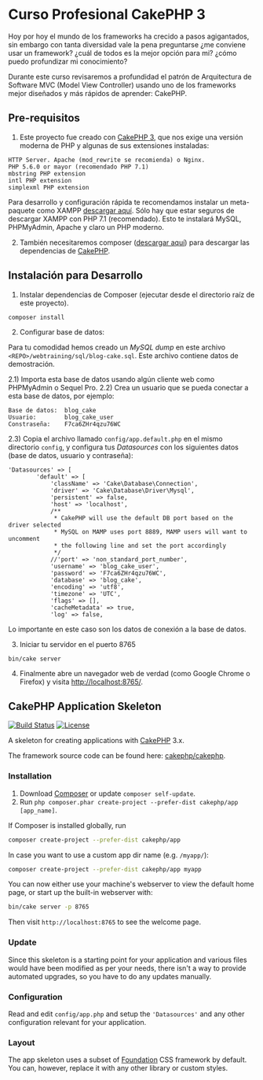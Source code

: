 # Curso Profesional CakePHP 3

Hoy por hoy el mundo de los frameworks ha crecido a pasos agigantados, 
sin embargo con tanta diversidad vale la pena preguntarse ¿me conviene usar un framework? 
¿cuál de todos es la mejor opción para mi? ¿cómo puedo profundizar mi conocimiento?

Durante este curso revisaremos a profundidad el patrón de Arquitectura de Software MVC (Model View Controller) 
usando uno de los frameworks mejor diseñados y más rápidos de aprender: CakePHP.

## Pre-requisitos

1) Este proyecto fue creado con [CakePHP 3](https://cakephp.org/), que nos exige una versión moderna de PHP y 
algunas de sus extensiones instaladas:

```
HTTP Server. Apache (mod_rewrite se recomienda) o Nginx.
PHP 5.6.0 or mayor (recomendado PHP 7.1)
mbstring PHP extension
intl PHP extension
simplexml PHP extension
```

Para desarrollo y configuración rápida te recomendamos instalar un meta-paquete como XAMPP 
[descargar aquí](https://www.apachefriends.org/download.html). Sólo hay que estar seguros de descargar
XAMPP con PHP 7.1 (recomendado). Esto te instalará MySQL, PHPMyAdmin, Apache y claro un PHP moderno.

2) También necesitaremos composer ([descargar aquí](https://getcomposer.org/)) para descargar las dependencias de 
[CakePHP](https://cakephp.org/).


## Instalación para Desarrollo

1) Instalar dependencias de Composer (ejecutar desde el directorio raíz de este proyecto).
```
composer install
```
2) Configurar base de datos:

Para tu comodidad hemos creado un *MySQL dump* en este archivo `<REPO>/webtraining/sql/blog-cake.sql`.
Este archivo contiene datos de demostración.

2.1) Importa esta base de datos usando algún cliente web como PHPMyAdmin o Sequel Pro.
2.2) Crea un usuario que se pueda conectar a esta base de datos, por ejemplo:

```
Base de datos:  blog_cake
Usuario:        blog_cake_user
Constraseña:    F7ca6ZHr4qzu76WC
```

2.3) Copia el archivo llamado `config/app.default.php` en el mismo directorio `config`, y configura tus *Datasources* 
con los siguientes datos (base de datos, usuario y contraseña):

```
'Datasources' => [
        'default' => [
            'className' => 'Cake\Database\Connection',
            'driver' => 'Cake\Database\Driver\Mysql',
            'persistent' => false,
            'host' => 'localhost',
            /**
             * CakePHP will use the default DB port based on the driver selected
             * MySQL on MAMP uses port 8889, MAMP users will want to uncomment
             * the following line and set the port accordingly
             */
            //'port' => 'non_standard_port_number',
            'username' => 'blog_cake_user',
            'password' => 'F7ca6ZHr4qzu76WC',
            'database' => 'blog_cake',
            'encoding' => 'utf8',
            'timezone' => 'UTC',
            'flags' => [],
            'cacheMetadata' => true,
            'log' => false,
```

Lo importante en este caso son los datos de conexión a la base de datos.

3) Iniciar tu servidor en el puerto 8765
```
bin/cake server
```

4) Finalmente abre un navegador web de verdad (como Google Chrome o Firefox) y visita [http://localhost:8765/](http://localhost:8765/).




## CakePHP Application Skeleton

[![Build Status](https://img.shields.io/travis/cakephp/app/master.svg?style=flat-square)](https://travis-ci.org/cakephp/app)
[![License](https://img.shields.io/packagist/l/cakephp/app.svg?style=flat-square)](https://packagist.org/packages/cakephp/app)

A skeleton for creating applications with [CakePHP](https://cakephp.org) 3.x.

The framework source code can be found here: [cakephp/cakephp](https://github.com/cakephp/cakephp).

### Installation

1. Download [Composer](https://getcomposer.org/doc/00-intro.md) or update `composer self-update`.
2. Run `php composer.phar create-project --prefer-dist cakephp/app [app_name]`.

If Composer is installed globally, run

```bash
composer create-project --prefer-dist cakephp/app
```

In case you want to use a custom app dir name (e.g. `/myapp/`):

```bash
composer create-project --prefer-dist cakephp/app myapp
```

You can now either use your machine's webserver to view the default home page, or start
up the built-in webserver with:

```bash
bin/cake server -p 8765
```

Then visit `http://localhost:8765` to see the welcome page.

### Update

Since this skeleton is a starting point for your application and various files
would have been modified as per your needs, there isn't a way to provide
automated upgrades, so you have to do any updates manually.

### Configuration

Read and edit `config/app.php` and setup the `'Datasources'` and any other
configuration relevant for your application.

### Layout

The app skeleton uses a subset of [Foundation](http://foundation.zurb.com/) CSS
framework by default. You can, however, replace it with any other library or
custom styles.
